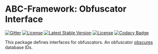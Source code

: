 # ABC-Framework: Obfuscator Interface

[![Gitter](https://badges.gitter.im/SetBased/php-abc.svg)](https://gitter.im/SetBased/php-abc?utm_source=badge&utm_medium=badge&utm_campaign=pr-badge)
[![License](https://poser.pugx.org/setbased/abc-obfuscator-interface/license)](https://packagist.org/packages/setbased/abc-obfuscator-interface)
[![Latest Stable Version](https://poser.pugx.org/setbased/abc-obfuscator-interface/v/stable)](https://packagist.org/packages/setbased/abc-obfuscator-interface)
[![License](https://poser.pugx.org/setbased/abc-obfuscator-interface/license)](https://packagist.org/packages/setbased/abc-obfuscator-interface)
[![Codacy Badge](https://api.codacy.com/project/badge/grade/dee0e43a6c1345dbad8e986f81c5c8e0)](https://www.codacy.com/app/p-r-water/php-abc-obfuscator-interface)

This package defines interfaces for obfuscators. An obfuscator [obscures](http://www.dictionary.com/browse/obfuscate) 
database IDs.
